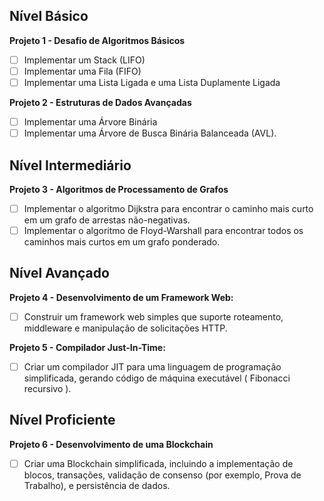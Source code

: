 ## Nível Básico

**Projeto 1 - Desafio de Algoritmos Básicos**

- [ ] Implementar um Stack (LIFO)
- [ ] Implementar uma Fila (FIFO)
- [ ] Implementar uma Lista Ligada e uma Lista Duplamente Ligada

**Projeto 2 - Estruturas de Dados Avançadas**

- [ ] Implementar uma Árvore Binária
- [ ] Implementar uma Árvore de Busca Binária Balanceada (AVL).

## Nível Intermediário

**Projeto 3 - Algoritmos de Processamento de Grafos**

- [ ] Implementar o algoritmo Dijkstra para encontrar o caminho mais curto em um grafo de arrestas não-negativas.
- [ ] Implementar o algoritmo de Floyd-Warshall para encontrar todos os caminhos mais curtos em um grafo ponderado.

## Nível Avançado

**Projeto 4 - Desenvolvimento de um Framework Web:**
  
- [ ] Construir um framework web simples que suporte roteamento, middleware e manipulação de solicitações HTTP.

**Projeto 5 - Compilador Just-In-Time:**

- [ ] Criar um compilador JIT para uma linguagem de programação simplificada, gerando código de máquina executável ( Fibonacci recursivo ).

## Nível Proficiente

**Projeto 6 - Desenvolvimento de uma Blockchain**

- [ ] Criar uma Blockchain simplificada, incluindo a implementação de blocos, transações, validação de consenso (por exemplo, Prova de Trabalho), e persistência de dados.